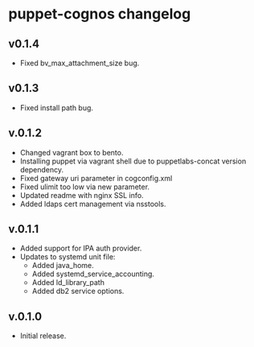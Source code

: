# puppet-cognos changelog

## v0.1.4
+ Fixed bv_max_attachment_size bug.

## v0.1.3
+ Fixed install path bug.

## v.0.1.2
+ Changed vagrant box to bento.
+ Installing puppet via vagrant shell due to puppetlabs-concat version dependency.
+ Fixed gateway uri parameter in cogconfig.xml
+ Fixed ulimit too low via new parameter.
+ Updated readme with nginx SSL info.
+ Added ldaps cert management via nsstools.

## v.0.1.1
+ Added support for IPA auth provider.
+ Updates to systemd unit file:
  + Added java_home.
  + Added systemd_service_accounting.
  + Added ld_library_path
  + Added db2 service options.

## v.0.1.0
+ Initial release.
